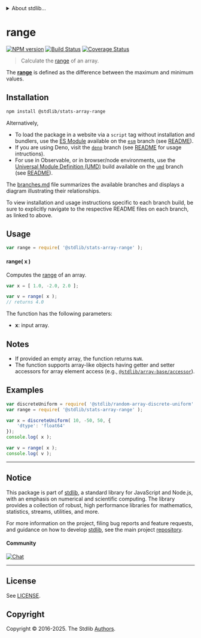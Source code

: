 <!--

@license Apache-2.0

Copyright (c) 2025 The Stdlib Authors.

Licensed under the Apache License, Version 2.0 (the "License");
you may not use this file except in compliance with the License.
You may obtain a copy of the License at

   http://www.apache.org/licenses/LICENSE-2.0

Unless required by applicable law or agreed to in writing, software
distributed under the License is distributed on an "AS IS" BASIS,
WITHOUT WARRANTIES OR CONDITIONS OF ANY KIND, either express or implied.
See the License for the specific language governing permissions and
limitations under the License.

-->


<details>
  <summary>
    About stdlib...
  </summary>
  <p>We believe in a future in which the web is a preferred environment for numerical computation. To help realize this future, we've built stdlib. stdlib is a standard library, with an emphasis on numerical and scientific computation, written in JavaScript (and C) for execution in browsers and in Node.js.</p>
  <p>The library is fully decomposable, being architected in such a way that you can swap out and mix and match APIs and functionality to cater to your exact preferences and use cases.</p>
  <p>When you use stdlib, you can be absolutely certain that you are using the most thorough, rigorous, well-written, studied, documented, tested, measured, and high-quality code out there.</p>
  <p>To join us in bringing numerical computing to the web, get started by checking us out on <a href="https://github.com/stdlib-js/stdlib">GitHub</a>, and please consider <a href="https://opencollective.com/stdlib">financially supporting stdlib</a>. We greatly appreciate your continued support!</p>
</details>

# range

[![NPM version][npm-image]][npm-url] [![Build Status][test-image]][test-url] [![Coverage Status][coverage-image]][coverage-url] <!-- [![dependencies][dependencies-image]][dependencies-url] -->

> Calculate the [range][range] of an array.

<section class="intro">

The [**range**][range] is defined as the difference between the maximum and minimum values.

</section>

<!-- /.intro -->

<section class="installation">

## Installation

```bash
npm install @stdlib/stats-array-range
```

Alternatively,

-   To load the package in a website via a `script` tag without installation and bundlers, use the [ES Module][es-module] available on the [`esm`][esm-url] branch (see [README][esm-readme]).
-   If you are using Deno, visit the [`deno`][deno-url] branch (see [README][deno-readme] for usage intructions).
-   For use in Observable, or in browser/node environments, use the [Universal Module Definition (UMD)][umd] build available on the [`umd`][umd-url] branch (see [README][umd-readme]).

The [branches.md][branches-url] file summarizes the available branches and displays a diagram illustrating their relationships.

To view installation and usage instructions specific to each branch build, be sure to explicitly navigate to the respective README files on each branch, as linked to above.

</section>

<section class="usage">

## Usage

```javascript
var range = require( '@stdlib/stats-array-range' );
```

#### range( x )

Computes the [range][range] of an array.

```javascript
var x = [ 1.0, -2.0, 2.0 ];

var v = range( x );
// returns 4.0
```

The function has the following parameters:

-   **x**: input array.

</section>

<!-- /.usage -->

<section class="notes">

## Notes

-   If provided an empty array, the function returns `NaN`.
-   The function supports array-like objects having getter and setter accessors for array element access (e.g., [`@stdlib/array-base/accessor`][@stdlib/array/base/accessor]).

</section>

<!-- /.notes -->

<section class="examples">

## Examples

<!-- eslint no-undef: "error" -->

```javascript
var discreteUniform = require( '@stdlib/random-array-discrete-uniform' );
var range = require( '@stdlib/stats-array-range' );

var x = discreteUniform( 10, -50, 50, {
    'dtype': 'float64'
});
console.log( x );

var v = range( x );
console.log( v );
```

</section>

<!-- /.examples -->

<!-- Section for related `stdlib` packages. Do not manually edit this section, as it is automatically populated. -->

<section class="related">

</section>

<!-- /.related -->

<!-- Section for all links. Make sure to keep an empty line after the `section` element and another before the `/section` close. -->


<section class="main-repo" >

* * *

## Notice

This package is part of [stdlib][stdlib], a standard library for JavaScript and Node.js, with an emphasis on numerical and scientific computing. The library provides a collection of robust, high performance libraries for mathematics, statistics, streams, utilities, and more.

For more information on the project, filing bug reports and feature requests, and guidance on how to develop [stdlib][stdlib], see the main project [repository][stdlib].

#### Community

[![Chat][chat-image]][chat-url]

---

## License

See [LICENSE][stdlib-license].


## Copyright

Copyright &copy; 2016-2025. The Stdlib [Authors][stdlib-authors].

</section>

<!-- /.stdlib -->

<!-- Section for all links. Make sure to keep an empty line after the `section` element and another before the `/section` close. -->

<section class="links">

[npm-image]: http://img.shields.io/npm/v/@stdlib/stats-array-range.svg
[npm-url]: https://npmjs.org/package/@stdlib/stats-array-range

[test-image]: https://github.com/stdlib-js/stats-array-range/actions/workflows/test.yml/badge.svg?branch=main
[test-url]: https://github.com/stdlib-js/stats-array-range/actions/workflows/test.yml?query=branch:main

[coverage-image]: https://img.shields.io/codecov/c/github/stdlib-js/stats-array-range/main.svg
[coverage-url]: https://codecov.io/github/stdlib-js/stats-array-range?branch=main

<!--

[dependencies-image]: https://img.shields.io/david/stdlib-js/stats-array-range.svg
[dependencies-url]: https://david-dm.org/stdlib-js/stats-array-range/main

-->

[chat-image]: https://img.shields.io/gitter/room/stdlib-js/stdlib.svg
[chat-url]: https://app.gitter.im/#/room/#stdlib-js_stdlib:gitter.im

[stdlib]: https://github.com/stdlib-js/stdlib

[stdlib-authors]: https://github.com/stdlib-js/stdlib/graphs/contributors

[umd]: https://github.com/umdjs/umd
[es-module]: https://developer.mozilla.org/en-US/docs/Web/JavaScript/Guide/Modules

[deno-url]: https://github.com/stdlib-js/stats-array-range/tree/deno
[deno-readme]: https://github.com/stdlib-js/stats-array-range/blob/deno/README.md
[umd-url]: https://github.com/stdlib-js/stats-array-range/tree/umd
[umd-readme]: https://github.com/stdlib-js/stats-array-range/blob/umd/README.md
[esm-url]: https://github.com/stdlib-js/stats-array-range/tree/esm
[esm-readme]: https://github.com/stdlib-js/stats-array-range/blob/esm/README.md
[branches-url]: https://github.com/stdlib-js/stats-array-range/blob/main/branches.md

[stdlib-license]: https://raw.githubusercontent.com/stdlib-js/stats-array-range/main/LICENSE

[range]: https://en.wikipedia.org/wiki/Range_%28statistics%29

[@stdlib/array/base/accessor]: https://github.com/stdlib-js/array-base-accessor

</section>

<!-- /.links -->

